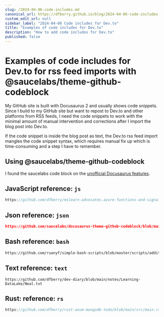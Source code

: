 ```yaml
---
slug: /2024-04-06-code-includes.md
canonical_url: https://dfberry.github.io/blog/2024-04-06-code-includes.md
custom_edit_url: null
sidebar_label: "2024-04-06 Code includes for Dev.to"
title: "Examples of code includes for Dev.to"
description: "How to add code includes for Dev.to"
published: false
---
```


# Examples of code includes for Dev.to for rss feed imports with @saucelabs/theme-github-codeblock  

My GitHub site is built with Docusaurus 2 and usually shows code snippets. Since I build to my GitHub site but want to repost to Dev.to and other platforms from RSS feeds, I need the code snippets to work with the minimal amount of manual intervention and corrections after I import the blog post into Dev.to. 

If the code snippet is inside the blog post as text, the Dev.to rss feed import mangles the code snippet syntax, which requires manual fix up which is time-consuming and a step I have to remember. 

## Using @saucelabs/theme-github-codeblock  

I found the saucelabs code block on the [unofficial Docusaurus features](https://docusaurus.io/community/resources#features).

## JavaScript reference: `js`

```js reference
https://github.com/dfberry/mslearn-advocates.azure-functions-and-signalr/blob/main/client-end/src/index.js
```

## Json reference: `json`

```json reference
https://github.com/saucelabs/docusaurus-theme-github-codeblock/blob/main/package.json
```

## Bash reference: `bash`

```bash reference
https://github.com/ruanyf/simple-bash-scripts/blob/master/scripts/addition.sh
```


## Text reference: `text`

```text reference
https://github.com/dfberry/dev-diary/blob/main/notes/Learning-DataLake/Neal.txt
```

## Rust: reference: `rs`

```rs reference
https://github.com/dfberry/rust-axum-mongodb-todo/blob/main/src/main.rs
```